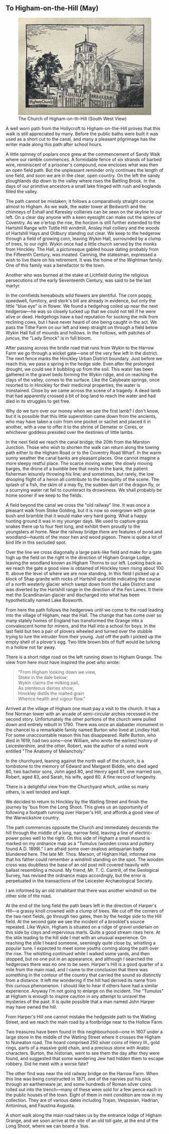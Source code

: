 <h2 id="4">To Higham-on-the-Hill (May)</h1>

<figure>
    <img src="img/29.jpg" />
    <figcaption>The Church of Higham-on-th-Hill (South West View)</figcaption>
</figure>

A well worn path from the Hollycroft to Higham-on-the-Hill proves that this walk is still appreciated by many. Before the public baths were built it was used as a short cut to the canal, and many a pleasant pilgrimage has the writer made along this path after school hours.

A little spinney of poplars once grew at the commencement of Sandy Walk where our ramble commences. A formidable fence of six strands of barbed wire, reminiscent of a prisoner's compound, now encloses what was then an open field path. But the unpleasant reminder only continues the length of one field, and soon we are in the clear, open country. On the left the sandy ploughlands dip down to the valley where rises the Battling Brook. In the days of our primitive ancestors a small lake fringed with rush and boglands filled the valley.

The path cannot be mistaken; it follows a comparatively straight course almost to Higham. As we walk, the water tower at Bedworth and the chimneys of Exhall and Keresley collieries can be seen on the skyline to our left. On a clear day anyone with a keen eyesight can make out the spires of Coventry. As we o'ertop the rise, the horizon is still further extended to the Hartshill Range with Tuttle Hill windmill, Ansley Hall colliery and the woods of Hartshill Hays and Oldbury standing out clear. We keep to the hedgerow through a field of growing corn, leaving Wykin Hall, surrounded by a clump of trees, to our right. Wykin once had a little church served by the monks from Hinckley. The Hall, a picturesque gabled house dating probably from the Fifteenth Century, was moated. Canning, the statesman, expressed a wish to live there on his retirement. It was the home of the Wightman family. One of this family was a benefactor to the town.

Another who was burned at the stake at Lichfield during the religious persecutions of the early Seventeenth Century, was said to be the last martyr.

In the cornfields hereabouts wild flowers are plentiful. The corn poppy, speedwell, fumitory, and stork's bill are already in evidence, but only the little "blue eye" is in flower. We found a hedgehog coiled up near the next hedgerow—he was so closely tucked up that we could not tell if he were alive or dead. Hedgehogs have a bad reputation for sucking the milk from reclining cows, but I have never heard of one being caught in the act. We pass the Tithe Farm on our left and keep straight on through a field below Wykin Hall full of mounds and hollows. In the hollows, with patches of _juncus_, the "Lady Smock" is in full bloom.

After passing across the bridle road that runs from Wykin to the Harrow Farm we go through a wicket gate—one of the very few left in the district. The next fence marks the Hinckley Urban District boundary. Just before we reach this, we pass a spring in the hedge side. Even after the prolonged drought, we could see it bubbling up from the soil. This water has been gathered in the gravel beds forming the Wykin ridge, and on reaching the clays of the valley, comes to the surface. Like the Calybeate springs, once resorted to in Hinckley for their medicinal properties, the water is ironstained. Close by we came across the scene of a tragedy. A dead lamb that had apparently crossed a bit of bog land to reach the water and had died in its struggles to get free.

Why do we turn over our money when we see the first lamb? I don't know, but it is possible that this little superstition came down from the ancients, who may have taken a coin from one pocket or sachet and placed it in another, with a vow to offer it to the shrine of Demeter or Ceres, or whichever goddess presided over the destinies of little lambs.

In the next field we reach the canal bridge; the 20th from the Marston Junction. Those who wish to shorten the walk can return along the towing path either to the Higham Road or to the Coventry Road Wharf. In the warm sunny weather the canal banks are pleasant places. One cannot imagine a more sleepy restful place. The scarce moving water, the slowly moving barges, the drone of a bumble bee that nests in the bank, the patient fisherman leisurely throwing his line; and sometimes, but rarely, the low drooping flight of a heron all contribute to the tranquility of the scene. The splash of a fish, the skim of a may fly, the sudden dart of the dragon fly, or a scurrying water rat fail to counteract its drowsiness. We shall probably be home sooner if we keep to the fields.

A field beyond the canal we cross the "old railway" line. It was once a pleasant walk from Stoke Golding, but it is now so overgrown with gorse bush and bramble that it would make very hard going. What a happy hunting ground it was in my younger days. We used to capture grass snakes there up to four feet long, and exhibit them proudly to the youngsters at home. Near the railway bridge there are features of pond and woodland—haunts of the moor hen and wood pigeon. There is quite a lot of bird life in this secluded spot.

Over the line we cross diagonally a large park-like field and make for a gate high up the field on the right in the direction of Higham Grange Lodge, leaving the woodland known as Higham Thorns to our left. Looking back as we reach the gate a good view is obtained of Hinckley town rising about 100 ft. above the level of where we are now standing. In this field I picked up a block of Shap granite with rocks of Hartshill quartzite indicating the course of a north westerly glacier which swept down from the Lake District and was diverted by the Hartshill range in the direction of the Fen Lanes. It there met the Scandinavian glacier and discharged into what has been hypothetically named Lake Bosworth.

From here the path follows the hedgerows until we come to the road leading into the village of Higham, near the Hall. The change that has come over so many stately homes of England has transformed the Grange into a convalescent home for miners, and the Hall into a school for boys. In the last field but two a pair of plovers wheeled and turned over the stubble trying to lure the intruder from their young. Just off the path I picked up the empty shell of a plover’s egg. Two little brown bits of fluff would be lurking in a hollow not far away.

There is a short ridge road on the left running down to Higham Grange. The view from here must have inspired the poet who wrote:

> "From Higham looking down we view,<br>
> Stoke in the dale below;<br>
> Wykin claims the milking pail,<br>
> As plenteous dairies show;<br>
> Hinckley distils the malted grain<br>
> Whence health and vigour flow."

Arrived at the village of Higham one must pay a visit to the church. It has a fine Norman tower with an arcade of semi-circular arches recessed in the second story. Unfortunately the other portions of the church were pulled down and entirely rebuilt in 1790. There was once an alabaster monument in the chancel to a remarkable family named Burton who lived at Lindley Hall. For some unaccountable reason this has disappeared. Ralfe Burton, who died in 1619, had two sons—one William, who wrote the earliest history of Leicestershire, and the other, Robert, was the author of a noted work entitled "The Anatomy of Melancholy."

In the churchyard, leaning against the north wall of the church, is a tombstone to the memory of Edward and Margaret Biddle, who died aged 80, two bachelor sons, John aged 80, and Henry aged 81, one married son, Robert, aged 83, and Sarah, his wife, aged 80. A fine record of longevity.

There is a delightful view from the Churchyard which, unlike so many others, is well tended and kept.

We decided to return to Hinckley by the Watling Street and finish the journey by 'bus from the Long Shoot. This gives us an opportunity of following a footpath running over Harper's Hill, and affords a good view of the Warwickshire country.

The path commences opposite the Church and immediately descends the hill through the middle of a long, narrow field, leaving a line of electric-power poles well to the right. On this side of Higham a small mound is marked on my ordnance map as a "Tumulus (wooden cross and pottery found A.D. 1899)." I am afraid some over-zealous antiquarian badly blundered here. The late Mr. Thos. Marson, of Higham Hall, informed me that his father could remember a windmill standing on the spot. The wooden cross was doubtless the base of an old post mill covered heavily with ballast resembling a mound. My friend, Mr. T. C. Cantrill, of the Geological Survey, has revised the ordnance maps accordingly, but the error is perpetuated in the transactions of the Leicester Archæological Society.

I am informed by an old inhabitant that there was another windmill on the other side of the road.

At the end of the long field the path bears left in the direction of Harper's Hill—a grassy knoll crowned with a clump of trees. We cut off the corners of the two next fields, go through two gates, then by the hedge side to the Hill field. At the second gate we see the incident of a brooklet's source repeated. Like Wykin, Higham is situated on a ridge of gravel underlain on this side by clays and impervious marls. Quite a good stream rises here. At the stile leading to the hill side I met with an unusual experience. On reaching the stile I heard someone, seemingly quite close by, whistling a popular tune. I expected to meet some youths coming along the path over the rise. The whistling continued while I walked some yards, and then stopped, but no one put in an appearance, and although I searched the hedgerows there was no one to be seen. Harper's Hill is a good quarter of a mile from the main road, and I came to the conclusion that there was something in the contour of the country that carried the sound so distinctly from a distance. It left me wondering if the hill had derived its name from this curious phenomenon. I should like to hear if others have had a similar experience. Anyway I'm not going to enlarge on the incident. The "Tumulus" at Higham is enough to inspire caution in any attempt to unravel the mysteries of the past. It is quite possible that a man named John Harper may have owned the hill.

From Harper's Hill one cannot mistake the hedgeside path to the Watling Street, and we reach the main road by a footbridge near to the Hollow Farm.

Two treasures have been found in this neighbourhood—one in 1607 under a large stone in the middle of the Watling Street where it crosses the Higham to Nuneaton road. The hoard comprised 250 silver coins of Henry III., gold rings, parts of a massive gold chain, and a precious stone with Arabic characters. Burton, the historian, went to see them the day after they were found, and suggested that some wandering Jew had hidden them to escape robbery. Did he meet with a worse fate?

The other find was near the old railway bridge on the Harrow Farm. When this line was being constructed in 1871, one of the navvies put his pick through an earthenware jar, and some hundreds of Roman silver coins rolled out into the trench—many of these were sold for a few pence each in the public houses of the town. Eight of them in mint condition are now in my collection. They are of various dates including Trajan, Vespasian, Hadrian, Antoninus, and Faustina Augusta.

A short walk along the main road takes us by the entrance lodge of Higham Grange, and we soon arrive at the site of an old toll gate, at the end of the Long Shoot, where we can board a 'bus.
